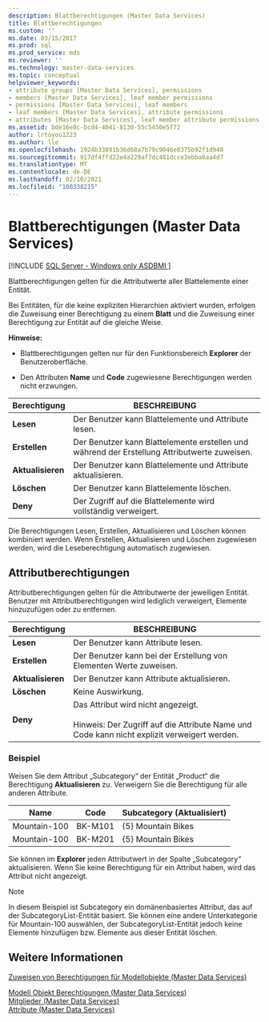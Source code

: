 ```yaml
---
description: Blattberechtigungen (Master Data Services)
title: Blattberechtigungen
ms.custom: ''
ms.date: 03/15/2017
ms.prod: sql
ms.prod_service: mds
ms.reviewer: ''
ms.technology: master-data-services
ms.topic: conceptual
helpviewer_keywords:
- attribute groups [Master Data Services], permissions
- members [Master Data Services], leaf member permissions
- permissions [Master Data Services], leaf members
- leaf members [Master Data Services], attribute permissions
- attributes [Master Data Services], leaf member attribute permissions
ms.assetid: bde16e8c-bcd4-4041-8130-55c5450e5f72
author: lrtoyou1223
ms.author: lle
ms.openlocfilehash: 1924b33891b36d68a7b79c9046e0375b92f1d940
ms.sourcegitcommit: 917df4ffd22e4a229af7dc481dcce3ebba0aa4d7
ms.translationtype: MT
ms.contentlocale: de-DE
ms.lasthandoff: 02/10/2021
ms.locfileid: "100338215"
---
```

# <a name="leaf-permissions-master-data-services"></a>Blattberechtigungen (Master Data Services)

[!INCLUDE [SQL Server - Windows only ASDBMI  ](../includes/applies-to-version/sql-windows-only-asdbmi.md)]

  Blattberechtigungen gelten für die Attributwerte aller Blattelemente einer Entität.  
  
 Bei Entitäten, für die keine expliziten Hierarchien aktiviert wurden, erfolgen die Zuweisung einer Berechtigung zu einem **Blatt** und die Zuweisung einer Berechtigung zur Entität auf die gleiche Weise.  
  
 **Hinweise:**  
  
-   Blattberechtigungen gelten nur für den Funktionsbereich **Explorer** der Benutzeroberfläche.  
  
-   Den Attributen **Name** und **Code** zugewiesene Berechtigungen werden nicht erzwungen.  
  
|Berechtigung|BESCHREIBUNG|  
|----------------|-----------------|  
|**Lesen**|Der Benutzer kann Blattelemente und Attribute lesen.|  
|**Erstellen**|Der Benutzer kann Blattelemente erstellen und während der Erstellung Attributwerte zuweisen.|  
|**Aktualisieren**|Der Benutzer kann Blattelemente und Attribute aktualisieren.|  
|**Löschen**|Der Benutzer kann Blattelemente löschen.|  
|**Deny**|Der Zugriff auf die Blattelemente wird vollständig verweigert.|  
  
 Die Berechtigungen Lesen, Erstellen, Aktualisieren und Löschen können kombiniert werden. Wenn Erstellen, Aktualisieren und Löschen zugewiesen werden, wird die Leseberechtigung automatisch zugewiesen.  
  
## <a name="attribute-permissions"></a>Attributberechtigungen  
 Attributberechtigungen gelten für die Attributwerte der jeweiligen Entität. Benutzer mit Attributberechtigungen wird lediglich verweigert, Elemente hinzuzufügen oder zu entfernen.  
  
|Berechtigung|BESCHREIBUNG|  
|----------------|-----------------|  
|**Lesen**|Der Benutzer kann Attribute lesen.|  
|**Erstellen**|Der Benutzer kann bei der Erstellung von Elementen Werte zuweisen.|  
|**Aktualisieren**|Der Benutzer kann Attribute aktualisieren.|  
|**Löschen**|Keine Auswirkung.|  
|**Deny**|Das Attribut wird nicht angezeigt.<br /><br /> Hinweis: Der Zugriff auf die Attribute Name und Code kann nicht explizit verweigert werden.|  
  
### <a name="example"></a>Beispiel  
 Weisen Sie dem Attribut „Subcategory“ der Entität „Product“ die Berechtigung **Aktualisieren** zu. Verweigern Sie die Berechtigung für alle anderen Attribute.  
  
|Name|Code|Subcategory (Aktualisiert)|  
|----------|----------|----------------------------|  
|Mountain-100|BK-M101|{5} Mountain Bikes|  
|Mountain-100|BK-M201|{5} Mountain Bikes|  
  
 Sie können im **Explorer** jeden Attributwert in der Spalte „Subcategory“ aktualisieren. Wenn Sie keine Berechtigung für ein Attribut haben, wird das Attribut nicht angezeigt.  
  
> [!NOTE]  
>  In diesem Beispiel ist Subcategory ein domänenbasiertes Attribut, das auf der SubcategoryList-Entität basiert. Sie können eine andere Unterkategorie für Mountain-100 auswählen, der SubcategoryList-Entität jedoch keine Elemente hinzufügen bzw. Elemente aus dieser Entität löschen.  
  
## <a name="see-also"></a>Weitere Informationen  
 [Zuweisen von Berechtigungen für Modellobjekte &#40;Master Data Services&#41;](../master-data-services/assign-model-object-permissions-master-data-services.md)   
    
 [Modell Objekt Berechtigungen &#40;Master Data Services&#41;](../master-data-services/model-object-permissions-master-data-services.md)   
 [Mitglieder &#40;Master Data Services&#41;](../master-data-services/members-master-data-services.md)   
 [Attribute &#40;Master Data Services&#41;](../master-data-services/attributes-master-data-services.md)  
  
  
